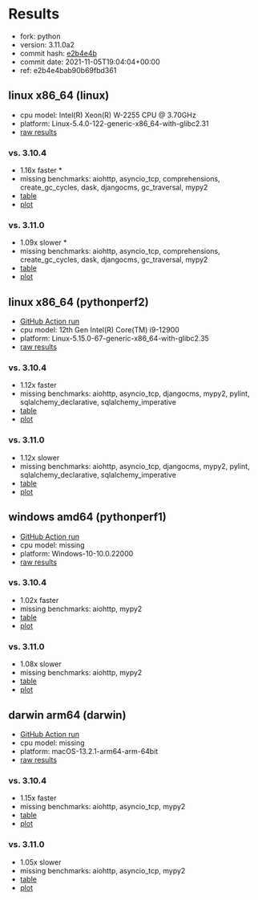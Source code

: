 # Results

- fork: python
- version: 3.11.0a2
- commit hash: [e2b4e4b](https://github.com/python/cpython/commit/e2b4e4b)
- commit date: 2021-11-05T19:04:04+00:00
- ref: e2b4e4bab90b69fbd361

## linux x86_64 (linux)

- cpu model: Intel(R) Xeon(R) W-2255 CPU @ 3.70GHz
- platform: Linux-5.4.0-122-generic-x86_64-with-glibc2.31
- [raw results](bm-20211105-linux-x86_64-python-e2b4e4bab90b69fbd361-3.11.0a2-e2b4e4b.json)

### vs. 3.10.4

- 1.16x faster \*
- missing benchmarks: aiohttp, asyncio_tcp, comprehensions, create_gc_cycles, dask, djangocms, gc_traversal, mypy2
- [table](bm-20211105-linux-x86_64-python-e2b4e4bab90b69fbd361-3.11.0a2-e2b4e4b-vs-3.10.4.md)
- [plot](bm-20211105-linux-x86_64-python-e2b4e4bab90b69fbd361-3.11.0a2-e2b4e4b-vs-3.10.4.png)

### vs. 3.11.0

- 1.09x slower \*
- missing benchmarks: aiohttp, asyncio_tcp, comprehensions, create_gc_cycles, dask, djangocms, gc_traversal, mypy2
- [table](bm-20211105-linux-x86_64-python-e2b4e4bab90b69fbd361-3.11.0a2-e2b4e4b-vs-3.11.0.md)
- [plot](bm-20211105-linux-x86_64-python-e2b4e4bab90b69fbd361-3.11.0a2-e2b4e4b-vs-3.11.0.png)

## linux x86_64 (pythonperf2)

- [GitHub Action run](https://github.com/faster-cpython/benchmarking/actions/runs/4513535196)
- cpu model: 12th Gen Intel(R) Core(TM) i9-12900
- platform: Linux-5.15.0-67-generic-x86_64-with-glibc2.35
- [raw results](bm-20211105-pythonperf2-x86_64-python-e2b4e4bab90b69fbd361-3.11.0a2-e2b4e4b.json)

### vs. 3.10.4

- 1.12x faster
- missing benchmarks: aiohttp, asyncio_tcp, djangocms, mypy2, pylint, sqlalchemy_declarative, sqlalchemy_imperative
- [table](bm-20211105-pythonperf2-x86_64-python-e2b4e4bab90b69fbd361-3.11.0a2-e2b4e4b-vs-3.10.4.md)
- [plot](bm-20211105-pythonperf2-x86_64-python-e2b4e4bab90b69fbd361-3.11.0a2-e2b4e4b-vs-3.10.4.png)

### vs. 3.11.0

- 1.12x slower
- missing benchmarks: aiohttp, asyncio_tcp, djangocms, mypy2, pylint, sqlalchemy_declarative, sqlalchemy_imperative
- [table](bm-20211105-pythonperf2-x86_64-python-e2b4e4bab90b69fbd361-3.11.0a2-e2b4e4b-vs-3.11.0.md)
- [plot](bm-20211105-pythonperf2-x86_64-python-e2b4e4bab90b69fbd361-3.11.0a2-e2b4e4b-vs-3.11.0.png)

## windows amd64 (pythonperf1)

- [GitHub Action run](https://github.com/faster-cpython/benchmarking/actions/runs/4491158300)
- cpu model: missing
- platform: Windows-10-10.0.22000
- [raw results](bm-20211105-pythonperf1-amd64-python-e2b4e4bab90b69fbd361-3.11.0a2-e2b4e4b.json)

### vs. 3.10.4

- 1.02x faster
- missing benchmarks: aiohttp, mypy2
- [table](bm-20211105-pythonperf1-amd64-python-e2b4e4bab90b69fbd361-3.11.0a2-e2b4e4b-vs-3.10.4.md)
- [plot](bm-20211105-pythonperf1-amd64-python-e2b4e4bab90b69fbd361-3.11.0a2-e2b4e4b-vs-3.10.4.png)

### vs. 3.11.0

- 1.08x slower
- missing benchmarks: aiohttp, mypy2
- [table](bm-20211105-pythonperf1-amd64-python-e2b4e4bab90b69fbd361-3.11.0a2-e2b4e4b-vs-3.11.0.md)
- [plot](bm-20211105-pythonperf1-amd64-python-e2b4e4bab90b69fbd361-3.11.0a2-e2b4e4b-vs-3.11.0.png)

## darwin arm64 (darwin)

- [GitHub Action run](https://github.com/faster-cpython/benchmarking/actions/runs/4494503166)
- cpu model: missing
- platform: macOS-13.2.1-arm64-arm-64bit
- [raw results](bm-20211105-darwin-arm64-python-e2b4e4bab90b69fbd361-3.11.0a2-e2b4e4b.json)

### vs. 3.10.4

- 1.15x faster
- missing benchmarks: aiohttp, asyncio_tcp, mypy2
- [table](bm-20211105-darwin-arm64-python-e2b4e4bab90b69fbd361-3.11.0a2-e2b4e4b-vs-3.10.4.md)
- [plot](bm-20211105-darwin-arm64-python-e2b4e4bab90b69fbd361-3.11.0a2-e2b4e4b-vs-3.10.4.png)

### vs. 3.11.0

- 1.05x slower
- missing benchmarks: aiohttp, asyncio_tcp, mypy2
- [table](bm-20211105-darwin-arm64-python-e2b4e4bab90b69fbd361-3.11.0a2-e2b4e4b-vs-3.11.0.md)
- [plot](bm-20211105-darwin-arm64-python-e2b4e4bab90b69fbd361-3.11.0a2-e2b4e4b-vs-3.11.0.png)

